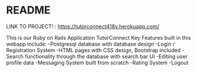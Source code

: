 # README

LINK TO PROJECT! : https://tutorconnect418y.herokuapp.com/

This is our Ruby on Rails Application TutorConnect
Key Features built in this webapp include:
-Postgresql database with database design
-Login / Registration System
-HTML pages with CSS design, Bootstrap included
-Search functionality through the database with search bar UI
-Editing user profile data
-Messaging System built from scratch
-Rating System
-Logout
